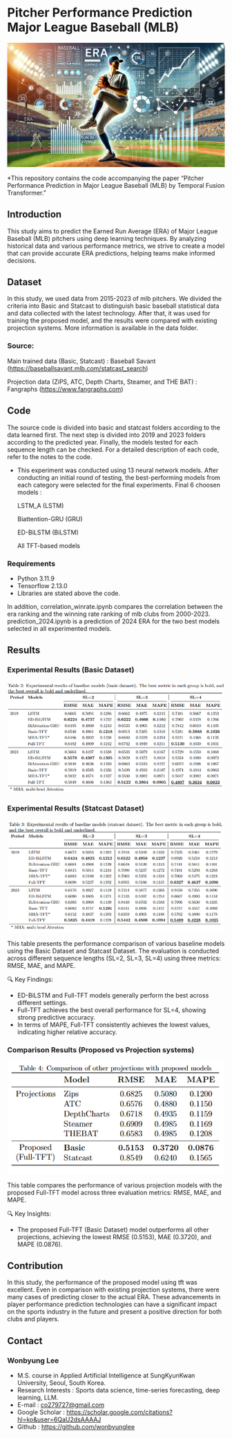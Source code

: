 # Pitcher Performance Prediction Major League Baseball (MLB) 

![alt text](era_image_dalle.png)

*This repository contains the code accompanying the paper “Pitcher Performance Prediction in Major League Baseball (MLB) by Temporal Fusion Transformer.”

## Introduction

This study aims to predict the Earned Run Average (ERA) of Major League Baseball (MLB) pitchers using deep learning techniques. By analyzing historical data and various performance metrics, we strive to create a model that can provide accurate ERA predictions, helping teams make informed decisions.

## Dataset

In this study, we used data from 2015-2023 of mlb pitchers. We divided the criteria into Basic and Statcast to distinguish basic baseball statistical data and data collected with the latest technology. After that, it was used for training the proposed model, and the results were compared with existing projection systems. More information is available in the data folder.

### Source:

Main trained data (Basic, Statcast) : Baseball Savant (https://baseballsavant.mlb.com/statcast_search)

Projection data (ZiPS, ATC, Depth Charts, Steamer, and THE BAT) : Fangraphs (https://www.fangraphs.com)

## Code

The source code is divided into basic and statcast folders according to the data learned first. The next step is divided into 2019 and 2023 folders according to the predicted year. Finally, the models tested for each sequence length can be checked. For a detailed description of each code, refer to the notes to the code.

- This experiment was conducted using 13 neural network models.
After conducting an initial round of testing, the best-performing models from each category were selected for the final experiments. Final 6 choosen models :

    LSTM_A (LSTM)
    
    Biattention-GRU (GRU)

    ED-BiLSTM (BiLSTM)

    All TFT-based models

### Requirements

- Python 3.11.9
- Tensorflow 2.13.0
- Libraries are stated above the code.

In addition, correlation_winrate.ipynb compares the correlation between the era ranking and the winning rate ranking of mlb clubs from 2000-2023.
prediction_2024.ipynb is a prediction of 2024 ERA for the two best models selected in all experimented models.

## Results

### Experimental Results (Basic Dataset)

![Experimental Results](result_basic.png)

### Experimental Results (Statcast Dataset)

![Experimental Results](result_statcast.png)

This table presents the performance comparison of various baseline models using the Basic Dataset and Statcast Dataset.
The evaluation is conducted across different sequence lengths (SL=2, SL=3, SL=4) using three metrics: RMSE, MAE, and MAPE.

🔍 Key Findings:

- ED-BiLSTM and Full-TFT models generally perform the best across different settings.
- Full-TFT achieves the best overall performance for SL=4, showing strong predictive accuracy.
- In terms of MAPE, Full-TFT consistently achieves the lowest values, indicating higher relative accuracy.

### Comparison Results (Proposed vs Projection systems)

![Experimental Results](result_projection.png)

This table compares the performance of various projection models with the proposed Full-TFT model across three evaluation metrics: RMSE, MAE, and MAPE.

🔍 Key Insights:

- The proposed Full-TFT (Basic Dataset) model outperforms all other projections, achieving the lowest RMSE (0.5153), MAE (0.3720), and MAPE (0.0876).

## Contribution

In this study, the performance of the proposed model using tft was excellent. Even in comparison with existing projection systems, there were many cases of predicting closer to the actual ERA. These advancements in player performance prediction technologies can have a significant impact on the sports industry in the future and present a positive direction for both clubs and players.

## Contact

### Wonbyung Lee

- M.S. course in Applied Artificial Intelligence at SungKyunKwan University, Seoul, South Korea.
- Research Interests : Sports data science, time-series forecasting, deep learning, LLM.
- E-mail : co279727@gmail.com
- Google Scholar : https://scholar.google.com/citations?hl=ko&user=6QaU2dsAAAAJ
- Github : https://github.com/wonbyunglee

